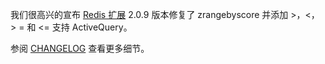 我们很高兴的宣布 [Redis 扩展](https://github.com/yiisoft/yii2-redis) 2.0.9 版本修复了 zrangebyscore 并添加 >，<，> = 和 <= 支持 ActiveQuery。

参阅 [CHANGELOG](https://github.com/yiisoft/yii2-redis/blob/2.0.9/CHANGELOG.md) 查看更多细节。